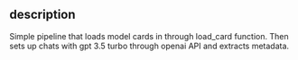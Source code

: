 ## description

Simple pipeline that loads model cards in through load_card function. Then sets up chats with gpt 3.5 turbo through openai API and extracts metadata.